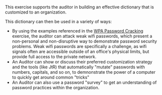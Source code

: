 This exercise supports the auditor in building an effective dictionary that is customized to an organization.

This dictionary can then be used in a variety of ways:

* By using the examples referenced in the [WPA Password Cracking](#wpa-password-cracking) exercise, the auditor can attack weak wifi passwords, which present a non-personal and non-disruptive way to demonstrate password security problems.  Weak wifi passwords are specifically a challenge, as wifi signals often are accessible outside of an office's physical limits, but provide full access to the private network.
* An Auditor can show or discuss their preferred customization strategy and the tools (like JtR) that automatically "mutate" passwords with numbers, capitals, and so on, to demnonstrate the power of a computer to quickly get around common "tricks"
* An Auditor can also use a password "survey" to get an understanding of password practices within the organization.
